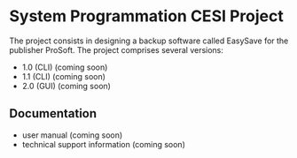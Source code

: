 # System Programmation CESI Project

The project consists in designing a backup software called EasySave for the publisher ProSoft. The project comprises several versions:

- 1.0 (CLI) (coming soon)
- 1.1 (CLI) (coming soon)
- 2.0 (GUI) (coming soon)

## Documentation

- user manual (coming soon)
- technical support information (coming soon)
